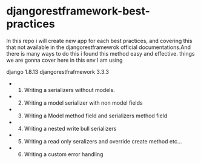 # djangorestframework-best-practices 


In this repo i will create new app for each best practices, and covering this that not available in the djangorestframewrok official documentations.And there is many ways to do this i found this method easy and effective. things we are gonna cover here in this env I am using 

django 1.8.13 
djangorestfrafmework 3.3.3

- 1. Writing a serializers without models. 
- 2. Writing a model serializer with non model fields 
- 3. Writing a Model method field and serializers method field 
- 4. Writing a nested write bull serializers 
- 5. Writing a read only seralizers and override create method etc... 
- 6. Writing a custom error handling  

